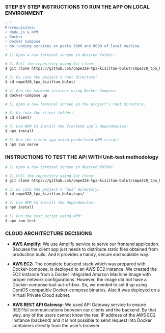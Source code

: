 ### STEP BY STEP INSTRUCTIONS TO RUN THE APP ON LOCAL ENVIRONMENT

```bash
: '
Prerequisites:
✓ Node.js & NPM
✓ Docker
✓ Docker Compose
✓ No running services on ports 3000 and 8080 of local machine.
'
# 1) Open a new terminal screen in desired folder.

# 2) Pull the repository using Git clone:
$ git clone https://github.com/cmpe328-tpa-kiziltan-bulut/cmpe328_tpa_kiziltan_bulut.git

# 3) Go into the project’s root directory:
$ cd cmpe328_tpa_kiziltan_bulut/

# 4) Run the backend services using Docker Compose:
$ docker-compose up

# 5) Open a new terminal screen in the project’s root directory.

# 6) Go into the client folder:
$ cd client/

# 7) Use NPM to install the frontend app’s dependencies:
$ npm install

# 8) Run the client app using predefined NPM script:
$ npm run serve
```

### INSTRUCTIONS TO TEST THE API WITH Unit-test methodology
```bash
# 1) Open a new terminal screen in desired folder.

# 2) Pull the repository using Git clone:
$ git clone https://github.com/cmpe328-tpa-kiziltan-bulut/cmpe328_tpa_kiziltan_bulut.git

# 3) Go into the project’s “api” directory:
$ cd cmpe328_tpa_kiziltan_bulut/api/

# 4) Use NPM to install the dependencies:
$ npm install

# 5) Run the test script using NPM:
$ npm run test
```

### CLOUD ARCHITECTURE DECISIONS
* <b>AWS Amplify:</b> We use Amplify service to serve our frontend application. Becuase the client app just needs to distribute static files obtained from production build. And it provides a handy, secure and scalable way.

* <b>AWS EC2:</b> The complete backend stack which was prepared with Docker-compose, is deployed to an AWS EC2 instance. We created the EC2 instance from a Docker integrated Amazon Machine Image with proper network configurations. However, the image did not have a Docker-compose tool out-of-box. So, we needed to set it up using CentOS compatible Docker-compose binaries. Also it was deployed on a Virtual Private Cloud subnet.

* <b>AWS REST API Gateway:</b> We used API Gateway service to ensure RESTful communications between
our clients and the backend. By that way, any of the users cannot know the real IP address of the AWS
EC2 instance (backend) and it is not possible to send request into Docker containers directly from the
user’s browser.

